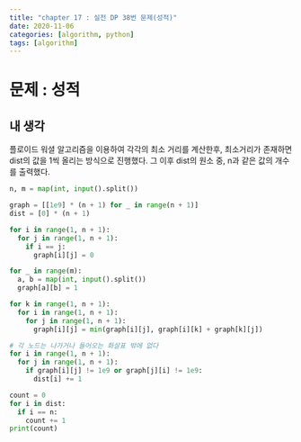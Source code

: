 ```yaml
---
title: "chapter 17 : 실전 DP 38번 문제(성적)"
date: 2020-11-06
categories: [algorithm, python]
tags: [algorithm]
---
```

# 문제 : 성적
## 내 생각
플로이드 워셜 알고리즘을 이용하여 각각의 최소 거리를 계산한후, 최소거리가 존재하면 dist의 값을 1씩 올리는 방식으로 진행했다. 그 이후 dist의 원소 중, n과 같은 값의 개수를 출력했다.

```python
n, m = map(int, input().split())

graph = [[1e9] * (n + 1) for _ in range(n + 1)]
dist = [0] * (n + 1)

for i in range(1, n + 1):
  for j in range(1, n + 1):
    if i == j:
      graph[i][j] = 0

for _ in range(m):
  a, b = map(int, input().split())
  graph[a][b] = 1

for k in range(1, n + 1):
  for i in range(1, n + 1):
    for j in range(1, n + 1):
      graph[i][j] = min(graph[i][j], graph[i][k] + graph[k][j])

# 각 노드는 나가거나 들어오는 화살표 밖에 없다
for i in range(1, n + 1):
  for j in range(1, n + 1):
    if graph[i][j] != 1e9 or graph[j][i] != 1e9:
      dist[i] += 1

count = 0
for i in dist:
  if i == n:
    count += 1
print(count)


```
